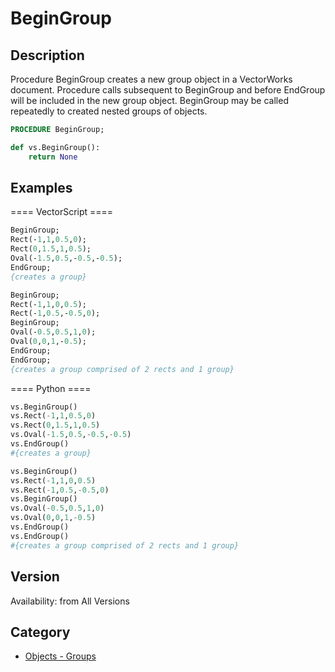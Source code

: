 # BeginGroup

## Description
Procedure BeginGroup creates a new group object in a VectorWorks document. Procedure calls subsequent to BeginGroup and before EndGroup will be included in the new group object. BeginGroup may be called repeatedly to created nested groups of objects.

```pascal
PROCEDURE BeginGroup;
```

```python
def vs.BeginGroup():
    return None
```

## Examples
==== VectorScript ====
```pascal
BeginGroup;
Rect(-1,1,0.5,0);
Rect(0,1.5,1,0.5);
Oval(-1.5,0.5,-0.5,-0.5);
EndGroup;
{creates a group}

BeginGroup;
Rect(-1,1,0,0.5);
Rect(-1,0.5,-0.5,0);
BeginGroup;
Oval(-0.5,0.5,1,0);
Oval(0,0,1,-0.5);
EndGroup;
EndGroup;
{creates a group comprised of 2 rects and 1 group}
```
==== Python ====
```python
vs.BeginGroup()
vs.Rect(-1,1,0.5,0)
vs.Rect(0,1.5,1,0.5)
vs.Oval(-1.5,0.5,-0.5,-0.5)
vs.EndGroup()
#{creates a group}

vs.BeginGroup()
vs.Rect(-1,1,0,0.5)
vs.Rect(-1,0.5,-0.5,0)
vs.BeginGroup()
vs.Oval(-0.5,0.5,1,0)
vs.Oval(0,0,1,-0.5)
vs.EndGroup()
vs.EndGroup()
#{creates a group comprised of 2 rects and 1 group}
```

## Version
Availability: from All Versions

## Category
* [Objects - Groups](../Categories/Objects%20-%20Groups.md)

